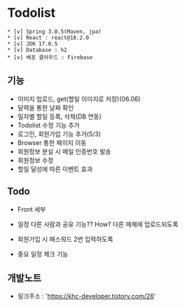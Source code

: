 # Todolist
```shell
* [v] Spring 3.0.5(Maven, jpa)
* [v] React : react@18.2.0
* [v] JDK 17.0.5
* [v] Database : h2
* [v] 배포 클라우드 : Firebase 
```

## 기능
- 이미지 업로드, get(할일 이미지로 저장)(06.06)
- 달력을 통한 날짜 확인
- 일자별 할일 등록, 삭제(DB 연동)
- Todolist 수정 기능 추가
- 로그인, 회원가입 기능 추가(5/3)
- Browser 통한 페이지 이동
- 회원정보 분실 시 메일 인증번호 발송
- 회원정보 수정
- 할일 달성에 따른 이벤트 효과

## Todo
- Front 세부
- 일정 다른 사람과 공유 기능?? How? 다른 매체에 업로드되도록
- 회원가입 시 패스워드 2번 입력하도록

- 중요 일정 체크 기능

## 개발노트 
- 링크주소 : 'https://khc-developer.tistory.com/26'